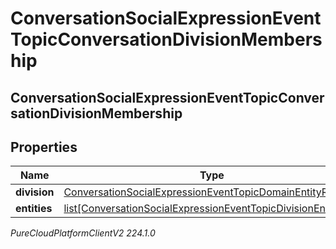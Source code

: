 # ConversationSocialExpressionEventTopicConversationDivisionMembership

## ConversationSocialExpressionEventTopicConversationDivisionMembership

## Properties

|Name | Type | Description | Notes|
|------------ | ------------- | ------------- | -------------|
| **division** | [ConversationSocialExpressionEventTopicDomainEntityRef](ConversationSocialExpressionEventTopicDomainEntityRef) |  | [optional] |
| **entities** | [list[ConversationSocialExpressionEventTopicDivisionEntityRef]](ConversationSocialExpressionEventTopicDivisionEntityRef) |  | [optional] |



_PureCloudPlatformClientV2 224.1.0_
